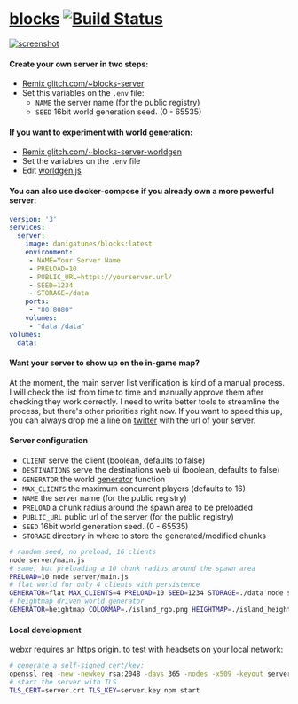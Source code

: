 [blocks](https://blocks.gatunes.com/)
[![Build Status](https://travis-ci.org/danielesteban/blocks.svg?branch=master)](https://travis-ci.org/danielesteban/blocks)
==

[![screenshot](https://blocks.gatunes.com/auth/location/5ef51b8ea422424629f75085/photo)](https://blocks.gatunes.com/)

#### Create your own server in two steps:

 * [Remix glitch.com/~blocks-server](https://glitch.com/edit/#!/remix/blocks-server)
 * Set this variables on the `.env` file:
   * `NAME` the server name (for the public registry)
   * `SEED` 16bit world generation seed. (0 - 65535)

#### If you want to experiment with world generation:

 * [Remix glitch.com/~blocks-server-worldgen](https://glitch.com/edit/#!/remix/blocks-server-worldgen)
 * Set the variables on the `.env` file
 * Edit [worldgen.js](https://glitch.com/edit/#!/blocks-server-worldgen?path=worldgen.js)

#### You can also use docker-compose if you already own a more powerful server:

```yaml
version: '3'
services:
  server:
    image: danigatunes/blocks:latest
    environment:
     - NAME=Your Server Name
     - PRELOAD=10
     - PUBLIC_URL=https://yourserver.url/
     - SEED=1234
     - STORAGE=/data
    ports:
     - "80:8080"
    volumes:
     - "data:/data"
volumes:
  data:
```

#### Want your server to show up on the in-game map?

At the moment, the main server list verification is kind of a manual process.
I will check the list from time to time and manually approve them after checking they work correctly.
I need to write better tools to streamline the process, but there's other priorities right now.
If you want to speed this up, you can always drop me a line on [twitter](https://twitter.com/danigatunes) with the url of your server.

#### Server configuration

 * `CLIENT` serve the client (boolean, defaults to false)
 * `DESTINATIONS` serve the destinations web ui (boolean, defaults to false)
 * `GENERATOR` the world [generator](server/generators.js) function
 * `MAX_CLIENTS` the maximum concurrent players (defaults to 16)
 * `NAME` the server name (for the public registry)
 * `PRELOAD` a chunk radius around the spawn area to be preloaded
 * `PUBLIC_URL` public url of the server (for the public registry)
 * `SEED` 16bit world generation seed. (0 - 65535)
 * `STORAGE` directory in where to store the generated/modified chunks

```bash
# random seed, no preload, 16 clients
node server/main.js
# same, but preloading a 10 chunk radius around the spawn area
PRELOAD=10 node server/main.js
# flat world for only 4 clients with persistence
GENERATOR=flat MAX_CLIENTS=4 PRELOAD=10 SEED=1234 STORAGE=./data node server/main.js
# heightmap driven world generator
GENERATOR=heightmap COLORMAP=./island_rgb.png HEIGHTMAP=./island_height.png node server/main.js
```

#### Local development

webxr requires an https origin. to test with headsets on your local network:

```bash
# generate a self-signed cert/key:
openssl req -new -newkey rsa:2048 -days 365 -nodes -x509 -keyout server.key -out server.crt
# start the server with TLS
TLS_CERT=server.crt TLS_KEY=server.key npm start
```

